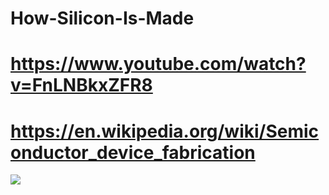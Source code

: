 # How-Silicon-Is-Made
# https://www.youtube.com/watch?v=FnLNBkxZFR8


# https://en.wikipedia.org/wiki/Semiconductor_device_fabrication

![](https://www.shinetsusilicone-global.com/info/images/w_silicone/begin_kei2.gif)

